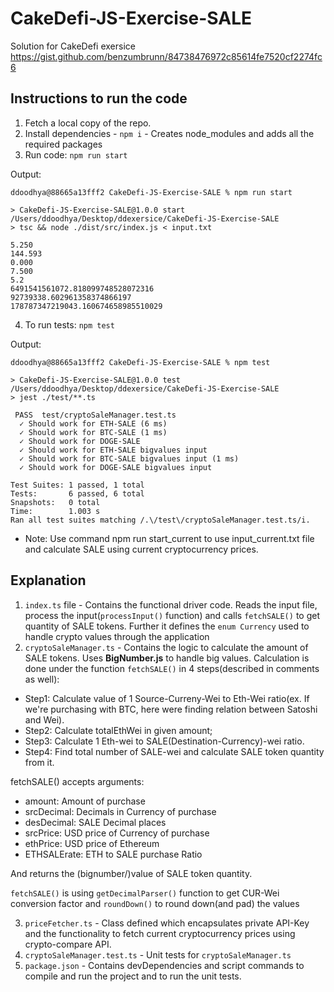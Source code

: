 # CakeDefi-JS-Exercise-SALE
Solution for CakeDefi exersice https://gist.github.com/benzumbrunn/84738476972c85614fe7520cf2274fc6

## Instructions to run the code
1. Fetch a local copy of the repo.
2. Install dependencies - `npm i` - Creates node_modules and adds all the required packages
3. Run code: `npm run start`

Output:
```
ddoodhya@88665a13fff2 CakeDefi-JS-Exercise-SALE % npm run start

> CakeDefi-JS-Exercise-SALE@1.0.0 start /Users/ddoodhya/Desktop/ddexersice/CakeDefi-JS-Exercise-SALE
> tsc && node ./dist/src/index.js < input.txt

5.250
144.593
0.000
7.500
5.2
6491541561072.818099748528072316
92739338.602961358374866197
178787347219043.160674658985510029
```
4. To run tests: `npm test` 

Output:
```
ddoodhya@88665a13fff2 CakeDefi-JS-Exercise-SALE % npm test     

> CakeDefi-JS-Exercise-SALE@1.0.0 test /Users/ddoodhya/Desktop/ddexersice/CakeDefi-JS-Exercise-SALE
> jest ./test/**.ts

 PASS  test/cryptoSaleManager.test.ts
  ✓ Should work for ETH-SALE (6 ms)
  ✓ Should work for BTC-SALE (1 ms)
  ✓ Should work for DOGE-SALE
  ✓ Should work for ETH-SALE bigvalues input
  ✓ Should work for BTC-SALE bigvalues input (1 ms)
  ✓ Should work for DOGE-SALE bigvalues input

Test Suites: 1 passed, 1 total
Tests:       6 passed, 6 total
Snapshots:   0 total
Time:        1.003 s
Ran all test suites matching /.\/test\/cryptoSaleManager.test.ts/i.
```
* Note: Use command npm run start_current to use input_current.txt file and calculate SALE using current cryptocurrency prices.

## Explanation
1. `index.ts` file - Contains the functional driver code. Reads the input file, process the input(`processInput()` function) and calls `fetchSALE()` to get quantity of SALE tokens. Further it defines the `enum Currency` used to handle crypto values through the application
2. `cryptoSaleManager.ts` - Contains the logic to calculate the amount of SALE tokens. Uses **BigNumber.js** to handle big values. Calculation is done under the function `fetchSALE()` in 4 steps(described in comments as well):
* Step1: Calculate value of 1 Source-Curreny-Wei to Eth-Wei ratio(ex. If we're purchasing with BTC, here were finding relation between Satoshi and Wei).
* Step2: Calculate totalEthWei in given amount;
* Step3: Calculate 1 Eth-wei to SALE(Destination-Currency)-wei ratio.
* Step4: Find total number of SALE-wei and calculate SALE token quantity from it.

fetchSALE() accepts arguments:
* amount: Amount of purchase
* srcDecimal: Decimals in Currency of purchase
* desDecimal: SALE Decimal places
* srcPrice: USD price of Currency of purchase
* ethPrice: USD price of Ethereum
* ETHSALErate: ETH to SALE purchase Ratio

And returns the (bignumber/)value of SALE token quantity.

`fetchSALE()` is using `getDecimalParser()` function to get CUR-Wei conversion factor and `roundDown()` to round down(and pad) the values

3. `priceFetcher.ts` - Class defined which encapsulates private API-Key and the functionality to fetch current cryptocurrency prices using crypto-compare API.
4. `cryptoSaleManager.test.ts` - Unit tests for `cryptoSaleManager.ts`
5. `package.json` - Contains devDependencies and script commands to compile and run the project and to run the unit tests.

